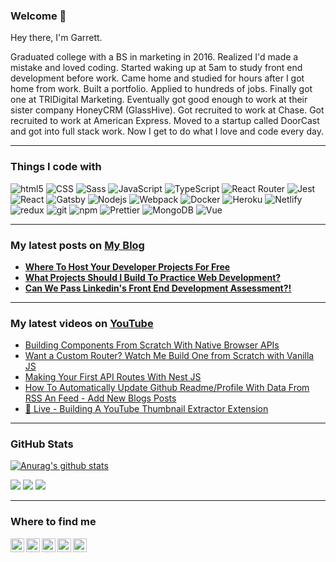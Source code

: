 ### Welcome 👋
Hey there, I'm Garrett. 

Graduated college with a BS in marketing in 2016. Realized I'd made a mistake and loved coding. Started waking up at 5am to study front end development before work. Came home and studied for hours after I got home from work. Built a portfolio. Applied to hundreds of jobs. Finally got one at TRIDigital Marketing. Eventually got good enough to work at their sister company HoneyCRM (GlassHive). Got recruited to work at Chase. Got recruited to work at American Express. Moved to a startup called DoorCast and got into full stack work. Now I get to do what I love and code every day.

---

### Things I code with
<p>
  <img alt="html5" src="https://img.shields.io/badge/-HTML5-E34F26?style=for-the-badge&logo=html5&logoColor=white" />
  <img alt="CSS" src="https://img.shields.io/badge/CSS3-1572B6?style=for-the-badge&logo=css3&logoColor=white" />
  <img alt="Sass" src="https://img.shields.io/badge/-Sass-CC6699?style=for-the-badge&logo=sass&logoColor=white" />
  <img alt="JavaScript" src="https://img.shields.io/badge/JavaScript-323330?style=for-the-badge&logo=javascript&logoColor=F7DF1E" />
  <img alt="TypeScript" src="https://img.shields.io/badge/-TypeScript-007ACC?style=for-the-badge&logo=typescript&logoColor=white" />
  <img alt="React Router" src="https://img.shields.io/badge/React_Router-CA4245?style=for-the-badge&logo=react-router&logoColor=white" />
  <img alt="Jest" src="https://img.shields.io/badge/Jest-323330?style=for-the-badge&logo=Jest&logoColor=white" />
  <img alt="React" src="https://img.shields.io/badge/-React-45b8d8?style=for-the-badge&logo=react&logoColor=white" />
  <img alt="Gatsby" src="https://img.shields.io/badge/Gatsby-663399?style=for-the-badge&logo=gatsby&logoColor=white" />
  <img alt="Nodejs" src="https://img.shields.io/badge/-Nodejs-43853d?style=for-the-badge&logo=Node.js&logoColor=white" />
  <img alt="Webpack" src="https://img.shields.io/badge/-Webpack-8DD6F9?style=for-the-badge&logo=webpack&logoColor=white" /> 
  <img alt="Docker" src="https://img.shields.io/badge/-Docker-46a2f1?style=for-the-badge&logo=docker&logoColor=white" />
  <img alt="Heroku" src="https://img.shields.io/badge/-Heroku-430098?style=for-the-badge&logo=heroku&logoColor=white" />
  <img alt="Netlify" src="https://img.shields.io/badge/Netlify-00C7B7?style=for-the-badge&logo=netlify&logoColor=white" />
  <img alt="redux" src="https://img.shields.io/badge/-Redux-764ABC?style=for-the-badge&logo=redux&logoColor=white" />
  <img alt="git" src="https://img.shields.io/badge/-Git-F05032?style=for-the-badge&logo=git&logoColor=white" />
  <img alt="npm" src="https://img.shields.io/badge/-NPM-CB3837?style=for-the-badge&logo=npm&logoColor=white" />
  <img alt="Prettier" src="https://img.shields.io/badge/-Prettier-F7B93E?style=for-the-badge&logo=prettier&logoColor=white" />
  <img alt="MongoDB" src="https://img.shields.io/badge/-MongoDB-13aa52?style=for-the-badge&logo=mongodb&logoColor=white" />
  <img alt="Vue" src="https://img.shields.io/badge/Vue.js-35495E?style=for-the-badge&logo=vue.js&logoColor=4FC08D" />
</p>

---

### My latest posts on <a href="https://blog.selftaught-dev.com/">My Blog</a>
<ul>
  <li>
    <a href="https://blog.selftaught-dev.com/blog/2021-06-06-where-to-host-your-developer-projects-for-free/">
      <b>
        Where To Host Your Developer Projects For Free
      </b>
    </a>
  </li>
  <li>
    <a href="https://blog.selftaught-dev.com/blog/2021-06-06-what-projects-should-i-build-to-practice-web-development/">
      <b>
        What Projects Should I Build To Practice Web Development?
      </b>
    </a>
  </li>
    <li>
    <a href="https://blog.selftaught-dev.com/blog/2021-04-24-can-we-pass-linkedins-front-end-development-assessment/">
      <b>
        Can We Pass Linkedin's Front End Development Assessment?!
      </b>
    </a>
  </li>
</ul>

---

### My latest videos on <a href="https://www.youtube.com/channel/UC_CWq39fcBPCmgKYZ0yProg">YouTube</a></h2>
<!-- YOUTUBE-VIDEOS-LIST:START -->
- [Building Components From Scratch With Native Browser APIs](https://www.youtube.com/watch?v=GqJULdY4isY)
- [Want a Custom Router? Watch Me Build One from Scratch with Vanilla JS](https://www.youtube.com/watch?v=4L01SkX54sE)
- [Making Your First API Routes With Nest JS](https://www.youtube.com/watch?v=-eW5U1h7fuw)
- [How To Automatically Update Github Readme/Profile With Data From RSS An Feed - Add New Blogs Posts](https://www.youtube.com/watch?v=Jg4F8v0wbKM)
- [🔴 Live - Building A YouTube Thumbnail Extractor Extension](https://www.youtube.com/watch?v=VaYmJM3pxbw)
<!-- YOUTUBE-VIDEOS-LIST:END --> 
---

### GitHub Stats

[![Anurag's github stats](https://github-readme-stats.vercel.app/api?username=ghughes13)](https://github.com/anuraghazra/github-readme-stats)

![](https://raw.githubusercontent.com/ghughes13/github-stats-transparent/output/generated/overview.svg)
![](https://raw.githubusercontent.com/ghughes13/github-stats-transparent/output/generated/languages.svg)
![](https://komarev.com/ghpvc/?username=ghughes13)

---
 ### Where to find me

<a href="https://www.instagram.com/ghughes13/">
  <img align="left" alt="Garrett Hughes's Instagram" width="22px" src="https://raw.githubusercontent.com/hussainweb/hussainweb/main/icons/instagram.png" />
</a>
<a href="https://discord.gg/hE2JZcj">
  <img align="left" alt="Garrett Hughes's Discord" width="22px" src="https://assets-global.website-files.com/6257adef93867e50d84d30e2/6266bc493fb42d4e27bb8393_847541504914fd33810e70a0ea73177e.ico" />
</a>
<a href="https://twitter.com/ghughes139">
  <img align="left" alt="Garrett Hughes | Twitter - X" width="22px" src="https://cdn.jsdelivr.net/gh/devicons/devicon@latest/icons/twitter/twitter-original.svg" />
</a>
<a href="https://www.linkedin.com/in/garrett-hughes-5320626b/">
  <img align="left" alt="Garrett Hughes's LinkedIN" width="22px" src="https://cdn.jsdelivr.net/gh/devicons/devicon@latest/icons/linkedin/linkedin-original.svg" />
</a>
<a href="https://www.youtube.com/@selftaughtdev8267">
  <img align="left" alt="Self Taught Dev Youtube" width="22px" src="https://www.youtube.com/s/desktop/f45068c8/img/favicon_48x48.png" />
</a>
